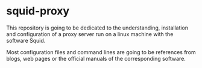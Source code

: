 # squid-proxy

This repository is going to be dedicated to the understanding, installation and configuration of a proxy server run on a linux machine with the software Squid.

Most configuration files and command lines are going to be references from blogs, web pages or the official manuals of the corresponding software.
